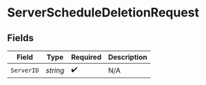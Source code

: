 # ServerScheduleDeletionRequest


## Fields

| Field              | Type               | Required           | Description        |
| ------------------ | ------------------ | ------------------ | ------------------ |
| `ServerID`         | *string*           | :heavy_check_mark: | N/A                |